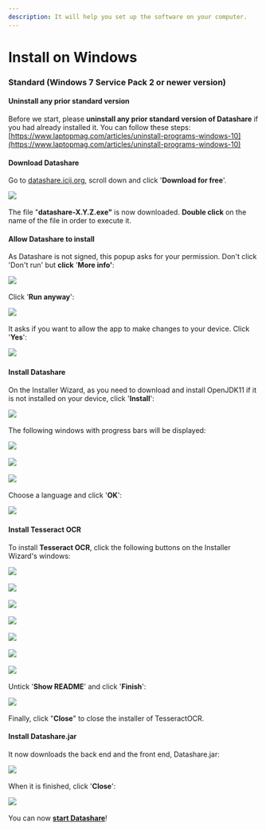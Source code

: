 ```yaml
---
description: It will help you set up the software on your computer.
---
```


# Install on Windows

### **Standard (Windows 7 Service Pack 2 or newer version)**

#### Uninstall any prior standard version

Before we start, please **uninstall any prior standard version of Datashare** if you had already installed it. You can follow these steps: [https://www.laptopmag.com/articles/uninstall-programs-windows-10](https://www.laptopmag.com/articles/uninstall-programs-windows-10)

#### Download Datashare

Go to [datashare.icij.org](https://datashare.icij.org), scroll down and click '**Download for free**'.

![](<../../.gitbook/assets/Capture d’écran 2020-09-24 à 09.59.47 (1) (2).png>)

The file "**datashare-X.Y.Z.exe"** is now downloaded. **Double click** on the name of the file in order to execute it.

#### Allow Datashare to install

As Datashare is not signed, this popup asks for your permission. Don't click 'Don't run' but **click** '**More info'**:

![](../../.gitbook/assets/virtualbox\_windev1808eval\_1\_19\_03\_2020\_15\_45\_55.png)

Click '**Run anyway**':

![](../../.gitbook/assets/virtualbox\_windev1808eval\_1\_19\_03\_2020\_15\_46\_41.png)

It asks if you want to allow the app to make changes to your device. Click '**Yes**':

![](../../.gitbook/assets/virtualbox\_windev1808eval\_1\_19\_03\_2020\_15\_48\_53.png)

#### Install Datashare

On the Installer Wizard, as you need to download and install OpenJDK11 if it is not installed on your device, click '**Install**':

![](../../.gitbook/assets/virtualbox\_windev1808eval\_1\_19\_03\_2020\_15\_49\_28.png)

The following windows with progress bars will be displayed:

![](../../.gitbook/assets/virtualbox\_windev1808eval\_1\_19\_03\_2020\_15\_49\_41.png)

![](../../.gitbook/assets/virtualbox\_windev1808eval\_1\_19\_03\_2020\_15\_50\_01.png)

![](../../.gitbook/assets/virtualbox\_windev1808eval\_1\_19\_03\_2020\_15\_50\_21.png)

Choose a language and click '**OK**':

![](../../.gitbook/assets/virtualbox\_windev1808eval\_1\_19\_03\_2020\_15\_50\_35.png)

#### Install Tesseract OCR

To install **Tesseract OCR**, click the following buttons on the Installer Wizard's windows:

![](../../.gitbook/assets/virtualbox\_windev1808eval\_1\_19\_03\_2020\_15\_50\_45.png)

![](../../.gitbook/assets/virtualbox\_windev1808eval\_1\_19\_03\_2020\_15\_50\_58.png)

![](../../.gitbook/assets/virtualbox\_windev1808eval\_1\_19\_03\_2020\_15\_51\_08.png)

![](../../.gitbook/assets/virtualbox\_windev1808eval\_1\_19\_03\_2020\_15\_51\_19.png)

![](../../.gitbook/assets/virtualbox\_windev1808eval\_1\_19\_03\_2020\_15\_51\_34.png)

![](../../.gitbook/assets/virtualbox\_windev1808eval\_1\_19\_03\_2020\_15\_51\_47.png)

![](../../.gitbook/assets/virtualbox\_windev1808eval\_1\_19\_03\_2020\_15\_51\_59.png)

Untick '**Show README**' and click '**Finish**':

![](../../.gitbook/assets/virtualbox\_windev1808eval\_1\_19\_03\_2020\_15\_52\_14.png)

Finally, click "**Close**" to close the installer of TesseractOCR.



#### Install Datashare.jar

It now downloads the back end and the front end, Datashare.jar:

![](../../.gitbook/assets/virtualbox\_windev1808eval\_1\_19\_03\_2020\_15\_52\_27.png)

When it is finished, click '**Close**':

![](../../.gitbook/assets/virtualbox\_windev1808eval\_1\_19\_03\_2020\_15\_55\_17.png)

You can now [**start Datashare**](open-datashare-on-windows.md)!
